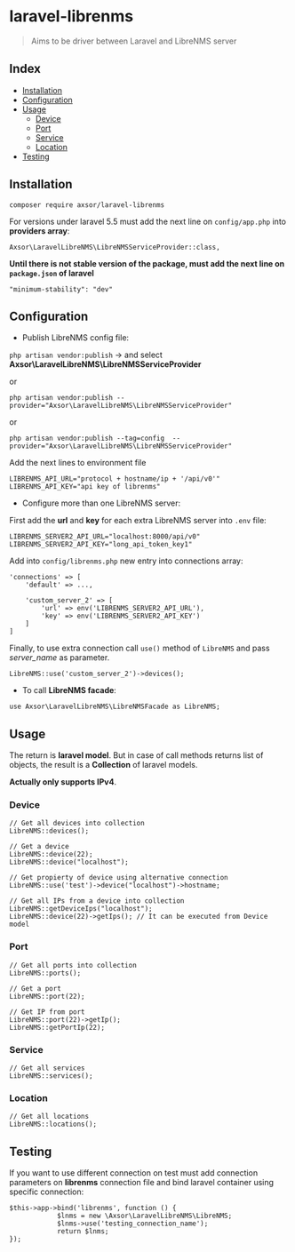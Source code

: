 # laravel-librenms
> Aims to be driver between Laravel and LibreNMS server

## Index
* [Installation](#installation)
* [Configuration](#configuration)
* [Usage](#usage)
    * [Device](#device)
    * [Port](#port)
    * [Service](#service)
    * [Location](#location)
* [Testing](#testing)

## Installation
```
composer require axsor/laravel-librenms
```

For versions under laravel 5.5 must add the next line on `config/app.php` into **providers array**:
```
Axsor\LaravelLibreNMS\LibreNMSServiceProvider::class,
```

**Until there is not stable version of the package, must add the next line on `package.json` of laravel**
```
"minimum-stability": "dev"
```

## Configuration
* Publish LibreNMS config file:

`php artisan vendor:publish` -> and select **Axsor\LaravelLibreNMS\LibreNMSServiceProvider**

or

`php artisan vendor:publish --provider="Axsor\LaravelLibreNMS\LibreNMSServiceProvider"`

or

`php artisan vendor:publish --tag=config  --provider="Axsor\LaravelLibreNMS\LibreNMSServiceProvider"`

Add the next lines to environment file
```
LIBRENMS_API_URL="protocol + hostname/ip + '/api/v0'"
LIBRENMS_API_KEY="api key of librenms"
```

* Configure more than one LibreNMS server:

First add the **url** and **key** for each extra LibreNMS server into `.env` file:

```
LIBRENMS_SERVER2_API_URL="localhost:8000/api/v0"
LIBRENMS_SERVER2_API_KEY="long_api_token_key1"
```

Add into `config/librenms.php` new entry into connections array:

```
'connections' => [
    'default' => ...,
    
    'custom_server_2' => [
        'url' => env('LIBRENMS_SERVER2_API_URL'),
        'key' => env('LIBRENMS_SERVER2_API_KEY')
    ]
]
```

Finally, to use extra connection call `use()` method of `LibreNMS` and pass *server_name* as parameter.

`LibreNMS::use('custom_server_2')->devices();`


* To call **LibreNMS facade**:

`use Axsor\LaravelLibreNMS\LibreNMSFacade as LibreNMS;`


## Usage
The return is **laravel model**. But in case of call methods returns list of objects, the result
is a **Collection** of laravel models.

**Actually only supports IPv4**.

### Device
```
// Get all devices into collection
LibreNMS::devices();

// Get a device
LibreNMS::device(22);
LibreNMS::device("localhost");

// Get propierty of device using alternative connection
LibreNMS::use('test')->device("localhost")->hostname;

// Get all IPs from a device into collection
LibreNMS::getDeviceIps("localhost");
LibreNMS::device(22)->getIps(); // It can be executed from Device model
```

### Port
```
// Get all ports into collection
LibreNMS::ports();

// Get a port
LibreNMS::port(22);

// Get IP from port
LibreNMS::port(22)->getIp();
LibreNMS::getPortIp(22);
```

### Service
```
// Get all services
LibreNMS::services();
```

### Location
```
// Get all locations
LibreNMS::locations();
```

## Testing
If you want to use different connection on test must add connection parameters on **librenms** connection
file and bind laravel container using specific connection:

```
$this->app->bind('librenms', function () {
            $lnms = new \Axsor\LaravelLibreNMS\LibreNMS;
            $lnms->use('testing_connection_name');
            return $lnms;
});
```
